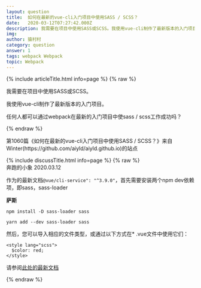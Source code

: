```yaml
---
layout: question
title:  如何在最新的vue-cli入门项目中使用SASS / SCSS？
date:   2020-03-12T07:27:42.000Z
description: 我需要在项目中使用SASS或SCSS。我使用vue-cli制作了最新版本的入门项目。任何人都可以通过webpack在最新的入门项目中使sass /...
img: 
author: 猿村村
category: question
answer: 1
tags: webpack Webpack
topic: Webpack
---
```

<div class="article-root">
  <div class="article">
    {% include articleTitle.html info=page %}
    {% raw %}
    <div class="article-content"><p><font style="vertical-align: inherit;"><font style="vertical-align: inherit;">我需要在项目中使用SASS或SCSS。</font></font></p>

<p><font style="vertical-align: inherit;"><font style="vertical-align: inherit;">我使用vue-cli制作了最新版本的入门项目。</font></font></p>

<p><font style="vertical-align: inherit;"><font style="vertical-align: inherit;">任何人都可以通过webpack在最新的入门项目中使sass / scss工作成功吗？</font></font></p></div>
    {% endraw %}
  </div>
  <p class="winter_mark">第1060篇《如何在最新的vue-cli入门项目中使用SASS / SCSS？》来自Winter(https://github.com/aiyld/aiyld.github.io)的站点</p>
  <div class="discuss-wrapper">
    {% include discussTitle.html info=page %}
    {% raw %}
    <div class="discuss-item">
        <div class="discuss-parent">
          <div class="discuss-meta">
            <span class="discuss-user">奔跑的小象</span>
            <span class="discuss-time">2020.03.12</span>
          </div>
          <div class="discuss-comment"><p><font style="vertical-align: inherit;"><font style="vertical-align: inherit;">作为的最新文档</font></font><code>@vue/cli-service": "^3.9.0"</code><font style="vertical-align: inherit;"><font style="vertical-align: inherit;">，首先需要安装两个npm dev依赖项，即sass，sass-loader</font></font></p>

<p><strong><font style="vertical-align: inherit;"><font style="vertical-align: inherit;">萨斯</font></font></strong></p>

<p><code>npm install -D sass-loader sass</code></p>

<p><code>yarn add --dev sass-loader sass</code></p>

<p><font style="vertical-align: inherit;"><font style="vertical-align: inherit;">然后，您可以导入相应的文件类型，或通过以下方式在* .vue文件中使用它们：</font></font></p>

<pre><code>&lt;style lang="scss"&gt;<font></font>
  $color: red;<font></font>
&lt;/style&gt;<font></font>
</code></pre>

<p><font style="vertical-align: inherit;"><font style="vertical-align: inherit;">请参阅</font></font><a href="https://cli.vuejs.org/guide/css.html#pre-processors" rel="nofollow noreferrer"><font style="vertical-align: inherit;"><font style="vertical-align: inherit;">此处的最新文档</font></font></a></p></div>
        </div></div>
    {% endraw %}
  </div>
<div>
